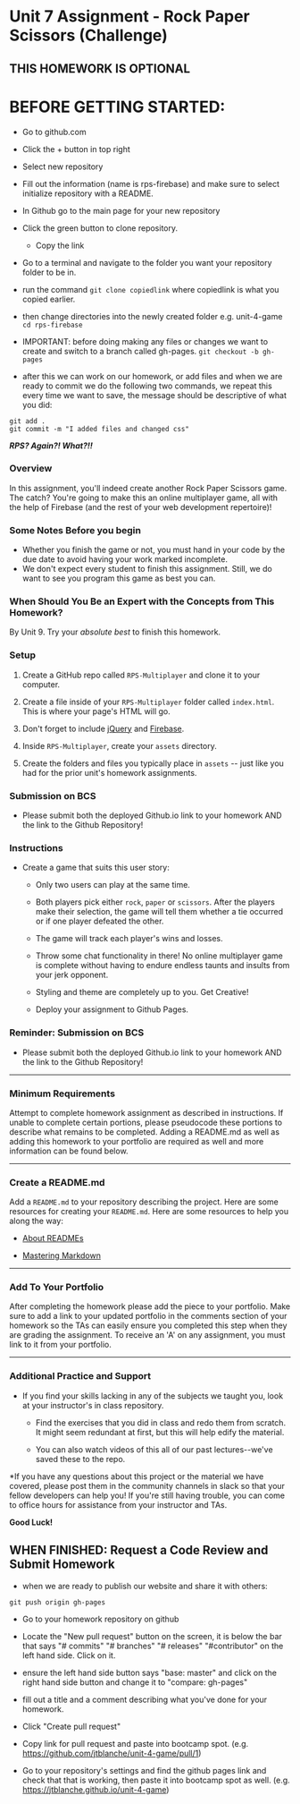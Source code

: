 # Unit 7 Assignment - Rock Paper Scissors (Challenge)

## THIS HOMEWORK IS OPTIONAL

# BEFORE GETTING STARTED:

* Go to github.com

* Click the + button in top right

* Select new repository

* Fill out the information (name is rps-firebase) and make sure to select initialize repository with a README.

* In Github go to the main page for your new repository

* Click the green button to clone repository.

    * Copy the link

* Go to a terminal and navigate to the folder you want your repository folder to be in.

* run the command ```git clone copiedlink``` where copiedlink is what you copied earlier.

* then change directories into the newly created folder e.g. unit-4-game  ```cd rps-firebase```

* IMPORTANT: before doing making any files or changes we want to create and switch to a branch called gh-pages. ```git checkout -b gh-pages```

* after this we can work on our homework, or add files and when we are ready to commit we do the following two commands, we repeat this every time we want to save, the message should be descriptive of what you did:
```
git add .
git commit -m "I added files and changed css"
```

**_RPS? Again?! What?!!_**

### Overview

In this assignment, you'll indeed create another Rock Paper Scissors game. The catch? You're going to make this an online multiplayer game, all with the help of Firebase (and the rest of your web development repertoire)!

### Some Notes Before you begin

* Whether you finish the game or not, you must hand in your code by the due date to avoid having your work marked incomplete. 
* We don't expect every student to finish this assignment. Still, we do want to see you program this game as best you can.

### When Should You Be an Expert with the Concepts from This Homework?

By Unit 9. Try your _absolute best_ to finish this homework.

### Setup

1. Create a GitHub repo called `RPS-Multiplayer` and clone it to your computer.

2. Create a file inside of your `RPS-Multiplayer` folder called `index.html`. This is where your page's HTML will go.
3. Don't forget to include [jQuery](https://cdnjs.cloudflare.com/ajax/libs/jquery/3.2.1/jquery.min.js) and [Firebase](https://www.gstatic.com/firebasejs/live/3.0/firebase.js).

4. Inside `RPS-Multiplayer`, create your `assets` directory.
5. Create the folders and files you typically place in `assets` -- just like you had for the prior unit's homework assignments.

### Submission on BCS

* Please submit both the deployed Github.io link to your homework AND the link to the Github Repository!

### Instructions

* Create a game that suits this user story:

  * Only two users can play at the same time.

  * Both players pick either `rock`, `paper` or `scissors`. After the players make their selection, the game will tell them whether a tie occurred or if one player defeated the other.

  * The game will track each player's wins and losses.

  * Throw some chat functionality in there! No online multiplayer game is complete without having to endure endless taunts and insults from your jerk opponent.

  * Styling and theme are completely up to you. Get Creative!

  * Deploy your assignment to Github Pages.

### Reminder: Submission on BCS

* Please submit both the deployed Github.io link to your homework AND the link to the Github Repository!

- - -

### Minimum Requirements

Attempt to complete homework assignment as described in instructions. If unable to complete certain portions, please pseudocode these portions to describe what remains to be completed. Adding a README.md as well as adding this homework to your portfolio are required as well and more information can be found below.

- - -

### Create a README.md

Add a `README.md` to your repository describing the project. Here are some resources for creating your `README.md`. Here are some resources to help you along the way:

* [About READMEs](https://help.github.com/articles/about-readmes/)

* [Mastering Markdown](https://guides.github.com/features/mastering-markdown/)
- - -

### Add To Your Portfolio

After completing the homework please add the piece to your portfolio. Make sure to add a link to your updated portfolio in the comments section of your homework so the TAs can easily ensure you completed this step when they are grading the assignment. To receive an 'A' on any assignment, you must link to it from your portfolio.

- - -

### Additional Practice and Support

* If you find your skills lacking in any of the subjects we taught you, look at your instructor's in class repository. 

  * Find the exercises that you did in class and redo them from scratch. It might seem redundant at first, but this will help edify the material.

  * You can also watch videos of this all of our past lectures--we've saved these to the repo.

*If you have any questions about this project or the material we have covered, please post them in the community channels in slack so that your fellow developers can help you! If you're still having trouble, you can come to office hours for assistance from your instructor and TAs.

  **Good Luck!**

## WHEN FINISHED: Request a Code Review and Submit Homework

* when we are ready to publish our website and share it with others:
```
git push origin gh-pages
```

* Go to your homework repository on github

* Locate the "New pull request" button on the screen, it is below the bar that says "# commits" "# branches" "# releases" "#contributor" on the left hand side.  Click on it.

* ensure the left hand side button says "base: master" and click on the right hand side button and change it to "compare: gh-pages"

* fill out a title and a comment describing what you've done for your homework.

* Click "Create pull request"

* Copy link for pull request and paste into bootcamp spot. (e.g. https://github.com/jtblanche/unit-4-game/pull/1)

* Go to your repository's settings and find the github pages link and check that that is working, then paste it into bootcamp spot as well. (e.g. https://jtblanche.github.io/unit-4-game)